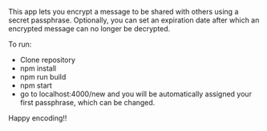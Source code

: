 This app lets you encrypt a message to be shared with others using a secret passphrase. Optionally, you can set an expiration date after which an encrypted message can no longer be decrypted. 

To run:
- Clone repository
- npm install 
- npm run build
- npm start
- go to localhost:4000/new and you will be automatically assigned your first passphrase, which can be changed.

Happy encoding!!